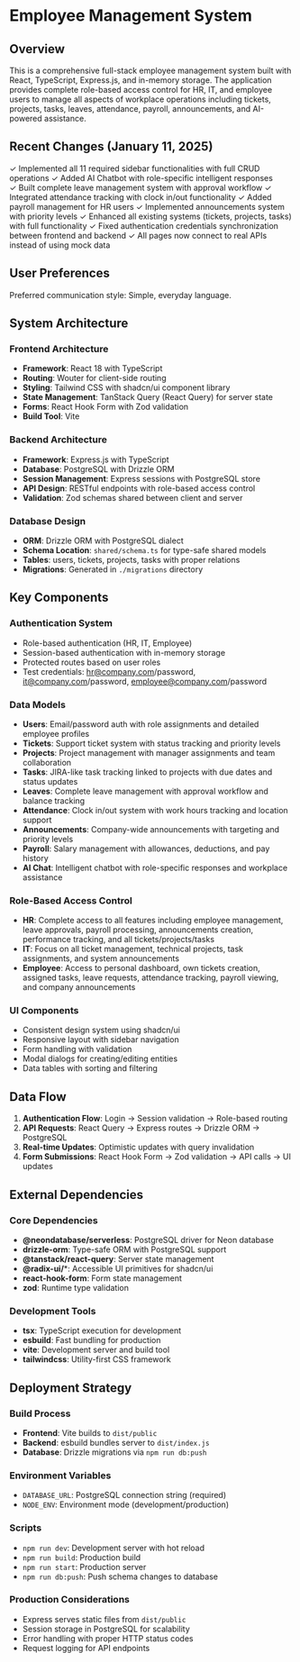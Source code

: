 # Employee Management System

## Overview

This is a comprehensive full-stack employee management system built with React, TypeScript, Express.js, and in-memory storage. The application provides complete role-based access control for HR, IT, and employee users to manage all aspects of workplace operations including tickets, projects, tasks, leaves, attendance, payroll, announcements, and AI-powered assistance.

## Recent Changes (January 11, 2025)

✓ Implemented all 11 required sidebar functionalities with full CRUD operations
✓ Added AI Chatbot with role-specific intelligent responses  
✓ Built complete leave management system with approval workflow
✓ Integrated attendance tracking with clock in/out functionality
✓ Added payroll management for HR users
✓ Implemented announcements system with priority levels
✓ Enhanced all existing systems (tickets, projects, tasks) with full functionality
✓ Fixed authentication credentials synchronization between frontend and backend
✓ All pages now connect to real APIs instead of using mock data

## User Preferences

Preferred communication style: Simple, everyday language.

## System Architecture

### Frontend Architecture
- **Framework**: React 18 with TypeScript
- **Routing**: Wouter for client-side routing
- **Styling**: Tailwind CSS with shadcn/ui component library
- **State Management**: TanStack Query (React Query) for server state
- **Forms**: React Hook Form with Zod validation
- **Build Tool**: Vite

### Backend Architecture
- **Framework**: Express.js with TypeScript
- **Database**: PostgreSQL with Drizzle ORM
- **Session Management**: Express sessions with PostgreSQL store
- **API Design**: RESTful endpoints with role-based access control
- **Validation**: Zod schemas shared between client and server

### Database Design
- **ORM**: Drizzle ORM with PostgreSQL dialect
- **Schema Location**: `shared/schema.ts` for type-safe shared models
- **Tables**: users, tickets, projects, tasks with proper relations
- **Migrations**: Generated in `./migrations` directory

## Key Components

### Authentication System
- Role-based authentication (HR, IT, Employee)
- Session-based authentication with in-memory storage
- Protected routes based on user roles
- Test credentials: hr@company.com/password, it@company.com/password, employee@company.com/password

### Data Models
- **Users**: Email/password auth with role assignments and detailed employee profiles
- **Tickets**: Support ticket system with status tracking and priority levels
- **Projects**: Project management with manager assignments and team collaboration
- **Tasks**: JIRA-like task tracking linked to projects with due dates and status updates
- **Leaves**: Complete leave management with approval workflow and balance tracking
- **Attendance**: Clock in/out system with work hours tracking and location support
- **Announcements**: Company-wide announcements with targeting and priority levels
- **Payroll**: Salary management with allowances, deductions, and pay history
- **AI Chat**: Intelligent chatbot with role-specific responses and workplace assistance

### Role-Based Access Control
- **HR**: Complete access to all features including employee management, leave approvals, payroll processing, announcements creation, performance tracking, and all tickets/projects/tasks
- **IT**: Focus on all ticket management, technical projects, task assignments, and system announcements
- **Employee**: Access to personal dashboard, own tickets creation, assigned tasks, leave requests, attendance tracking, payroll viewing, and company announcements

### UI Components
- Consistent design system using shadcn/ui
- Responsive layout with sidebar navigation
- Form handling with validation
- Modal dialogs for creating/editing entities
- Data tables with sorting and filtering

## Data Flow

1. **Authentication Flow**: Login → Session validation → Role-based routing
2. **API Requests**: React Query → Express routes → Drizzle ORM → PostgreSQL
3. **Real-time Updates**: Optimistic updates with query invalidation
4. **Form Submissions**: React Hook Form → Zod validation → API calls → UI updates

## External Dependencies

### Core Dependencies
- **@neondatabase/serverless**: PostgreSQL driver for Neon database
- **drizzle-orm**: Type-safe ORM with PostgreSQL support
- **@tanstack/react-query**: Server state management
- **@radix-ui/***: Accessible UI primitives for shadcn/ui
- **react-hook-form**: Form state management
- **zod**: Runtime type validation

### Development Tools
- **tsx**: TypeScript execution for development
- **esbuild**: Fast bundling for production
- **vite**: Development server and build tool
- **tailwindcss**: Utility-first CSS framework

## Deployment Strategy

### Build Process
- **Frontend**: Vite builds to `dist/public`
- **Backend**: esbuild bundles server to `dist/index.js`
- **Database**: Drizzle migrations via `npm run db:push`

### Environment Variables
- `DATABASE_URL`: PostgreSQL connection string (required)
- `NODE_ENV`: Environment mode (development/production)

### Scripts
- `npm run dev`: Development server with hot reload
- `npm run build`: Production build
- `npm run start`: Production server
- `npm run db:push`: Push schema changes to database

### Production Considerations
- Express serves static files from `dist/public`
- Session storage in PostgreSQL for scalability
- Error handling with proper HTTP status codes
- Request logging for API endpoints
